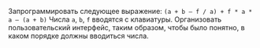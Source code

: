 Запрограммировать следующее выражение: `(а + b — f / а) + f * a * a — (a + b)` Числа `а`, `b`, `f` вводятся с клавиатуры. Организовать пользовательский интерфейс, таким образом, чтобы было понятно, в каком порядке должны вводиться числа.
